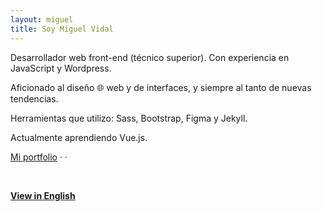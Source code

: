 ```yaml
---
layout: miguel
title: Soy Miguel Vidal
---
```


Desarrollador web front-end (técnico superior).
Con experiencia en <span class="js-color">JavaScript</span> y <span class="wp-color">Wordpress</span>.

Aficionado al diseño 🌐 web y de interfaces, y siempre al tanto de nuevas tendencias.

Herramientas que utilizo: <span class="sass-color">Sass</span>, <span class="bootstrap-color">Bootstrap</span>, <span class="figma-color">Figma</span> y <span class="jekyll-color">Jekyll</span>.

Actualmente aprendiendo <span class="vue-color">Vue.js</span>.
<br>


[Mi portfolio](/portfolio) · [<i class="fab fa-github"></i>](https://github.com/migvidal/) · [<i class="fab fa-linkedin-in"></i>](https://www.linkedin.com/in/miguel-vidal-funcia-121035167/)

<br>

**[View in English](/portfolio-en)**
